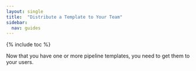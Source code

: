 ```yaml
---
layout: single
title:  "Distribute a Template to Your Team"
sidebar:
  nav: guides
---
```


{% include toc %}

Now that you have one or more pipeline templates, you need to get them to your
users. 